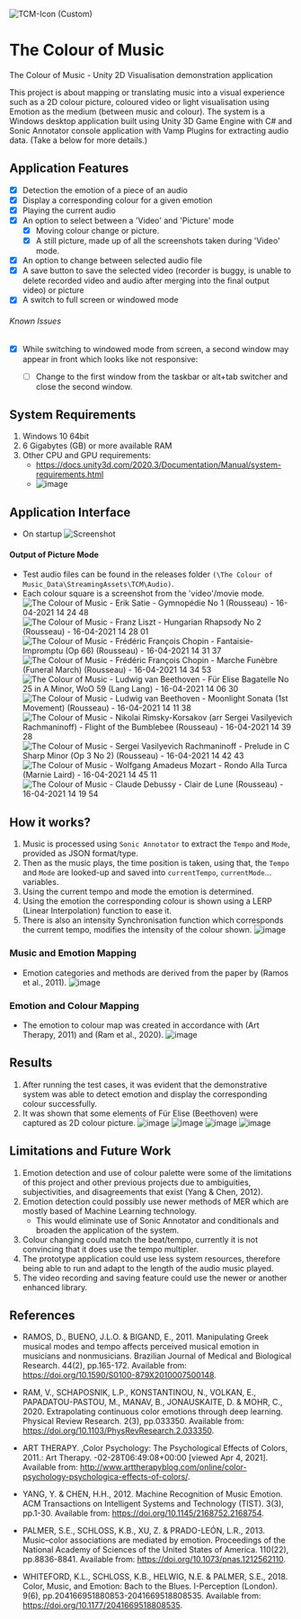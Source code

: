 ![TCM-Icon (Custom)](https://user-images.githubusercontent.com/23151263/115999184-bbfc5400-a5e2-11eb-8dd2-029b38d0eba0.png)

# The Colour of Music
The Colour of Music - Unity 2D Visualisation demonstration application 

This project is about mapping or translating music into a visual experience such as a 2D colour picture, coloured video or light visualisation using Emotion as the medium (between music and colour). The system is a Windows desktop application built using Unity 3D Game Engine with C# and Sonic Annotator console application with Vamp Plugins for extracting audio data. (Take a below for more details.)


## Application Features
- [x] Detection the emotion of a piece of an audio 
- [x] Display a corresponding colour for a given emotion
- [x] Playing the current audio
- [x] An option to select between a 'Video' and 'Picture' mode
  - [x] Moving colour change or picture.
  - [x] A still picture, made up of all the screenshots taken during 'Video' mode.
- [x] An option to change between selected audio file
- [x] A save button to save the selected video (recorder is buggy, is unable to delete recorded video and audio after merging into the final output video) or picture
- [x] A switch to full screen or windowed mode

###### Known Issues
- [x] While switching to windowed mode from screen, a second window may appear in front which looks like not responsive:
  - [ ] Change to the first window from the taskbar or alt+tab switcher and close the second window.
  
  
## System Requirements
1. Windows 10 64bit
2. 6 Gigabytes (GB) or more available RAM
3. Other CPU and GPU requirements:
   - https://docs.unity3d.com/2020.3/Documentation/Manual/system-requirements.html
   - ![image](https://user-images.githubusercontent.com/23151263/115573608-ceac1b80-a2b8-11eb-8006-27131c40e25b.png "System requirements for Unity Desktop 2020 LTS")


## Application Interface
- On startup
![Screenshot](https://user-images.githubusercontent.com/23151263/115565017-eb445580-a2b0-11eb-8f6d-9936757c6421.png "App Controls and Logo")

#### Output of Picture Mode
- Test audio files can be found in the releases folder `(\The Colour of Music_Data\StreamingAssets\TCM\Audio)`.
- Each colour square is a screenshot from the 'video'/movie mode.
![The Colour of Music - Erik Satie - Gymnopédie No  1 (Rousseau) - 16-04-2021 14 24 48](https://user-images.githubusercontent.com/23151263/115564399-57728980-a2b0-11eb-9646-305ed4f34948.png "Erik Satie - Gymnopédie No  1 (Rousseau)")
![The Colour of Music - Franz Liszt - Hungarian Rhapsody No   2 (Rousseau) - 16-04-2021 14 28 01](https://user-images.githubusercontent.com/23151263/115564406-580b2000-a2b0-11eb-9241-1268ff2edf0e.png "Franz Liszt - Hungarian Rhapsody No   2 (Rousseau)")
![The Colour of Music - Frédéric François Chopin - Fantaisie-Impromptu (Op  66) (Rousseau) - 16-04-2021 14 31 37](https://user-images.githubusercontent.com/23151263/115564411-58a3b680-a2b0-11eb-8681-ccd06c18050a.png "Frédéric François Chopin - Fantaisie-Impromptu (Op  66) (Rousseau)")
![The Colour of Music - Frédéric François Chopin - Marche Funèbre (Funeral March) (Rousseau) - 16-04-2021 14 34 53](https://user-images.githubusercontent.com/23151263/115564413-58a3b680-a2b0-11eb-94e9-132798be59f3.png "Frédéric François Chopin - Marche Funèbre (Funeral March) (Rousseau)")
![The Colour of Music - Ludwig van Beethoven - Für Elise Bagatelle No  25 in A Minor, WoO 59 (Lang Lang) - 16-04-2021 14 06 30](https://user-images.githubusercontent.com/23151263/115564415-593c4d00-a2b0-11eb-8a2d-7b8c08c4f5d8.png "Ludwig van Beethoven - Für Elise Bagatelle No  25 in A Minor, WoO 59 (Lang Lang)")
![The Colour of Music - Ludwig van Beethoven - Moonlight Sonata (1st Movement) (Rousseau) - 16-04-2021 14 11 38](https://user-images.githubusercontent.com/23151263/115564416-593c4d00-a2b0-11eb-83da-59f0559c3acd.png "Ludwig van Beethoven - Moonlight Sonata (1st Movement) (Rousseau)")
![The Colour of Music - Nikolai Rimsky-Korsakov (arr  Sergei Vasilyevich Rachmaninoff) - Flight of the Bumblebee (Rousseau) - 16-04-2021 14 39 28](https://user-images.githubusercontent.com/23151263/115564420-593c4d00-a2b0-11eb-9891-45ea1adb470d.png "Nikolai Rimsky-Korsakov (arr  Sergei Vasilyevich Rachmaninoff) - Flight of the Bumblebee (Rousseau)")
![The Colour of Music - Sergei Vasilyevich Rachmaninoff - Prelude in C Sharp Minor (Op  3 No  2) (Rousseau) - 16-04-2021 14 42 43](https://user-images.githubusercontent.com/23151263/115564423-59d4e380-a2b0-11eb-822b-bf8ff9616685.png "Sergei Vasilyevich Rachmaninoff - Prelude in C Sharp Minor (Op  3 No  2) (Rousseau)")
![The Colour of Music - Wolfgang Amadeus Mozart - Rondo Alla Turca (Marnie Laird) - 16-04-2021 14 45 11](https://user-images.githubusercontent.com/23151263/115564425-59d4e380-a2b0-11eb-9593-08344c51254e.png "Wolfgang Amadeus Mozart - Rondo Alla Turca (Marnie Laird)")
![The Colour of Music - Claude Debussy - Clair de Lune (Rousseau) - 16-04-2021 14 19 54](https://user-images.githubusercontent.com/23151263/115564426-5a6d7a00-a2b0-11eb-94b9-e9cbb9275499.png "Claude Debussy - Clair de Lune (Rousseau)")


## How it works?
1. Music is processed using `Sonic Annotator` to extract the `Tempo` and `Mode`, provided as JSON format/type. 
2. Then as the music plays, the time position is taken, using that, the `Tempo` and `Mode` are looked-up and saved into `currentTempo`, `currentMode`... variables.
3. Using the current tempo and mode the emotion is determined.    
4. Using the emotion the corresponding colour is shown using a LERP (Linear Interpolation) function to ease it.
5. There is also an intensity Synchronisation function which corresponds the current tempo, modifies the intensity of the colour shown.
![image](https://user-images.githubusercontent.com/23151263/116756435-fd866800-aa03-11eb-9204-233c3b17d2a8.png)

### Music and Emotion Mapping
- Emotion categories and methods are derived from the paper by (Ramos et al., 2011).
![image](https://user-images.githubusercontent.com/23151263/116757968-19d7d400-aa07-11eb-8f3e-0af51c466d34.png)


### Emotion and Colour Mapping
- The emotion to colour map was created in accordance with (Art Therapy, 2011) and (Ram et al., 2020).
![image](https://user-images.githubusercontent.com/23151263/116758048-4390fb00-aa07-11eb-8400-0e7d76cc196b.png)


## Results
1. After running the test cases, it was evident that the demonstrative system was able to detect emotion and display the corresponding colour successfully.
2. It was shown that some elements of Für Elise (Beethoven) were captured as 2D colour picture.
![image](https://user-images.githubusercontent.com/23151263/116759067-50aee980-aa09-11eb-986c-9a95dc76d4a6.png)
![image](https://user-images.githubusercontent.com/23151263/116759026-3ecd4680-aa09-11eb-8523-8e5e091c3e70.png)
![image](https://user-images.githubusercontent.com/23151263/116759511-6670de80-aa0a-11eb-83a3-15020dda70c7.png)
![image](https://user-images.githubusercontent.com/23151263/116759049-4856ae80-aa09-11eb-8232-d1e276ed0f3e.png)

## Limitations and Future Work
1. Emotion detection and use of colour palette were some of the limitations of this project and other previous projects due to ambiguities, subjectivities, and disagreements that exist (Yang & Chen, 2012).
2. Emotion detection could possibly use newer methods of MER which are mostly based of Machine Learning technology.
    - This would eliminate use of Sonic Annotator and conditionals and broaden the application of the system.
4. Colour changing could match the beat/tempo, currently it is not convincing that it does use the tempo multipler.
5. The prototype application could use less system resources, therefore being able to run and adapt to the length of the audio music played.
6. The video recording and saving feature could use the newer or another enhanced library.


## References
- RAMOS, D., BUENO, J.L.O. & BIGAND, E., 2011. Manipulating Greek musical modes and tempo affects perceived musical emotion in musicians and nonmusicians. Brazilian Journal of Medical and Biological Research. 44(2), pp.165-172. Available from: https://doi.org/10.1590/S0100-879X2010007500148.
- RAM, V., SCHAPOSNIK, L.P., KONSTANTINOU, N., VOLKAN, E., PAPADATOU-PASTOU, M., MANAV, B., JONAUSKAITE, D. & MOHR, C., 2020. Extrapolating continuous color emotions through deep learning. Physical Review Research. 2(3), pp.033350. Available from: https://doi.org/10.1103/PhysRevResearch.2.033350.
- ART THERAPY. ,Color Psychology: The Psychological Effects of Colors, 2011.: Art Therapy. -02-28T06:49:08+00:00 [viewed Apr 4, 2021]. Available from: http://www.arttherapyblog.com/online/color-psychology-psychologica-effects-of-colors/.

- YANG, Y. & CHEN, H.H., 2012. Machine Recognition of Music Emotion. ACM Transactions on Intelligent Systems and Technology (TIST). 3(3), pp.1-30. Available from: https://doi.org/10.1145/2168752.2168754.
- PALMER, S.E., SCHLOSS, K.B., XU, Z. & PRADO-LEÓN, L.R., 2013. Music–color associations are mediated by emotion. Proceedings of the National Academy of Sciences of the United States of America. 110(22), pp.8836-8841. Available from: https://doi.org/10.1073/pnas.1212562110.
- WHITEFORD, K.L., SCHLOSS, K.B., HELWIG, N.E. & PALMER, S.E., 2018. Color, Music, and Emotion: Bach to the Blues. I-Perception (London). 9(6), pp.204166951880853-2041669518808535. Available from: https://doi.org/10.1177/2041669518808535.
